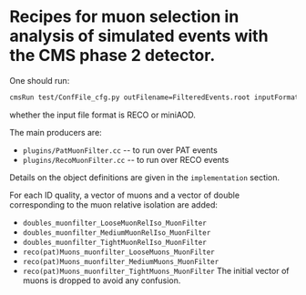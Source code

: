 Recipes for muon selection in analysis of simulated events with the CMS phase 2 detector.
=========================

One should run:
```bash
cmsRun test/ConfFile_cfg.py outFilename=FilteredEvents.root inputFormat=RECO/PAT
```

whether the input file format is RECO or miniAOD.

The main producers are:
   * `plugins/PatMuonFilter.cc` -- to run over PAT events 
   * `plugins/RecoMuonFilter.cc` -- to run over RECO events 

Details on the object definitions are given in the `implementation` section.

For each ID quality, a vector of muons and a vector of double corresponding to the muon relative isolation are added: 
   * `doubles_muonfilter_LooseMuonRelIso_MuonFilter`
   * `doubles_muonfilter_MediumMuonRelIso_MuonFilter`
   * `doubles_muonfilter_TightMuonRelIso_MuonFilter`
   * `reco(pat)Muons_muonfilter_LooseMuons_MuonFilter`
   * `reco(pat)Muons_muonfilter_MediumMuons_MuonFilter`
   * `reco(pat)Muons_muonfilter_TightMuons_MuonFilter`
The initial vector of muons is dropped to avoid any confusion.
